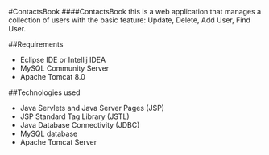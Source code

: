 #ContactsBook
####ContactsBook this is a web application that manages a collection of users with the basic feature: Update, Delete, Add User, Find User.

##Requirements

* Eclipse IDE or Intellij IDEA
* MySQL Community Server
* Apache Tomcat 8.0
  
##Technologies used

* Java Servlets and Java Server Pages (JSP)
* JSP Standard Tag Library (JSTL)
* Java Database Connectivity (JDBC)
* MySQL database
* Apache Tomcat Server
